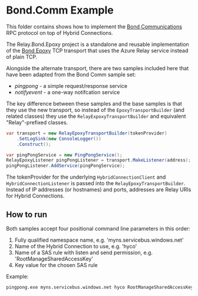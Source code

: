 # Bond.Comm Example

This folder contains shows how to implement the [Bond Communications](https://microsoft.github.io/bond/manual/bond_comm.html) RPC protocol on top of Hybrid Connections. 

The Relay.Bond.Epoxy project is a standalone and reusable implementation of the [Bond Epoxy](https://microsoft.github.io/bond/manual/bond_comm_epoxy.html) TCP transport that uses the Azure Relay service 
instead of plain TCP.

Alongside the alternate transport, there are two samples included here that have been adapted from 
the Bond Comm sample set:

* _pingpong_ - a simple request/response service
* _notifyevent_ - a one-way notifcation service

The key difference between these samples and the base samples is that they use the new 
transport, so instead of the ```EpoxyTransportBuilder``` (and related classes) they use 
the ```RelayExpoxyTransportBuilder``` and equivalent "Relay"-prefixed classes.

```csharp
var transport = new RelayEpoxyTransportBuilder(tokenProvider)
    .SetLogSink(new ConsoleLogger())
    .Construct();

var pingPongService = new PingPongService();
RelayEpoxyListener pingPongListener = transport.MakeListener(address);
pingPongListener.AddService(pingPongService);
```

The tokenProvider for the underlying ```HybridConnectionClient``` and ```HybridConnectionListener```
is passed into the ```RelayEpoxyTransportBuilder```. Instead of IP addresses (or hostnames) and ports,
addresses are Relay URIs for Hybrid Connections.

## How to run

Both samples accept four positional command line parameters in this order:
1. Fully qualified namespace name, e.g. 'myns.servicebus.windows.net'
2. Name of the Hybrid Connection to use, e.g. 'hyco'
3. Name of a SAS rule with listen and send permission, e.g. 'RootManageSharedAccessKey'
4. Key value for the chosen SAS rule

Example:

```bash
pingpong.exe myns.servicebus.windows.net hyco RootManageSharedAccessKey fNuEFnLHvSklCfSiSbrbd3bliTJbfi6dhbP2tMsnWSs=
```


